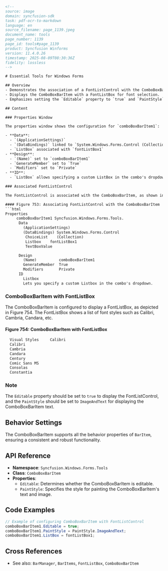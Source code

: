 ```html
<!--
source: image
domain: syncfusion-sdk
task: pdf-ocr-to-markdown
language: en
source_filename: page_1139.jpeg
document_name: tools
page_number: 1139
page_id: tools#page_1139
product: Syncfusion Winforms
version: 11.4.0.26
timestamp: 2025-08-09T08:30:36Z
fidelity: lossless
-->

# Essential Tools for Windows Forms

## Overview
- Demonstrates the association of a FontListControl with the ComboBoxBarItem.
- Displays the ComboBoxBarItem with a FontListBox for font selection.
- Emphasizes setting the `Editable` property to `true` and `PaintStyle` to `ImageAndText`.

## Content

### Properties Window

The properties window shows the configuration for `comboBoxBarItem1`:

- **Data**:
  - `(ApplicationSettings)`
  - `(DataBindings)` linked to `System.Windows.Forms.Control (Collection)`
  - `ListBox` associated with `fontListBox1`
- **Design**:
  - `(Name)` set to `comboBoxBarItem1`
  - `GenerateMember` set to `True`
  - `Modifiers` set to `Private`
- **ID**:
  - `ListBox` allows specifying a custom ListBox in the combo's dropdown.

### Associated FontListControl

The FontListControl is associated with the ComboBoxBarItem, as shown in Figure 753. This configuration ensures that a custom ListBox can be used within the combo's dropdown.

#### Figure 753: Associating FontListControl with the ComboBoxBarItem
```html
Properties
     comboBoxBarItem1 Syncfusion.Windows.Forms.Tools.
      Data
        (ApplicationSettings)
        (DataBindings) System.Windows.Forms.Control
         ChoiceList    (Collection)
         Listbox    fontListBox1
         TextBoxValue

      Design
        (Name)          comboBoxBarItem1
        GenerateMember  True
        Modifiers       Private
      ID
        Listbox
        Lets you specify a custom Listbox in the combo's dropdown.
```

### ComboBoxBarItem with FontListBox

The ComboBoxBarItem is configured to display a FontListBox, as depicted in Figure 754. The FontListBox shows a list of font styles such as Calibri, Cambria, Candara, etc.

#### Figure 754: ComboBoxBarItem with FontListBox
```html
  Visual Styles     Calibri
  Calibri
  Cambria
  Candara
  Century
  Comic Sans MS
  Consolas
  Constantia
```

### Note

The `Editable` property should be set to `true` to display the FontListControl, and the `PaintStyle` should be set to `ImageAndText` for displaying the ComboBoxBarItem text.

## Behavior Settings

The ComboBoxBarItem supports all the behavior properties of `BarItem`, ensuring a consistent and robust functionality.

## API Reference

- **Namespace**: `Syncfusion.Windows.Forms.Tools`
- **Class**: `ComboBoxBarItem`
- **Properties**:
  - `Editable`: Determines whether the ComboBoxBarItem is editable.
  - `PaintStyle`: Specifies the style for painting the ComboBoxBarItem's text and image.

## Code Examples

```csharp
// Example of configuring ComboBoxBarItem with FontListControl
comboBoxBarItem1.Editable = true;
comboBoxBarItem1.PaintStyle = PaintStyle.ImageAndText;
comboBoxBarItem1.ListBox = fontListBox1;
```

## Cross References

- See also: `BarManager`, `BarItems`, `FontListBox`, `ComboBoxBarItem`

<!-- tags: Syncfusion, Winforms, ComboBoxBarItem, FontListControl, BarManager, EditableProperty, PaintStyle keywords: properties, editable, paintstyle, comboboxBarItem, fontListBox, configuration, customListbox, visualStyles -->
``` 
